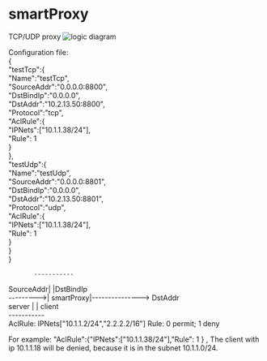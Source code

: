 # smartProxy
TCP/UDP proxy
![logic diagram](https://github.com/chaoyujiang/style-pictures/blob/master/smartProxy.jpg)


Configuration file:  
{  
        "testTcp":{  
        "Name":"testTcp",  
        "SourceAddr":"0.0.0.0:8800",  
        "DstBindIp":"0.0.0.0",  
        "DstAddr":"10.2.13.50:8800",  
        "Protocol":"tcp",  
        "AclRule":{  
                     "IPNets":["10.1.1.38/24"],  
                     "Rule": 1   
        }     
    },    
    "testUdp":{  
        "Name":"testUdp",  
        "SourceAddr":"0.0.0.0:8801",  
        "DstBindIp":"0.0.0.0",  
        "DstAddr":"10.2.13.50:8801",  
        "Protocol":"udp",  
        "AclRule":{  
                     "IPNets":["10.1.1.38/24"],  
                     "Rule": 1     
        }       
    }       
}  

           -----------  
SourceAddr|           |DstBindIp         
--------->| smartProxy|---------------> DstAddr  
   server |           | client  
           -----------  
AclRule: IPNets["10.1.1.2/24","2.2.2.2/16"]  Rule: 0 permit; 1 deny  

For example: "AclRule":{"IPNets":["10.1.1.38/24"],"Rule": 1 } , The client with ip 10.1.1.18 will be denied, because it is in the subnet 10.1.1.0/24.   
